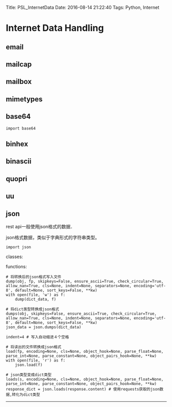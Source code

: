 Title: PSL_InternetData
Date: 2016-08-14 21:22:40
Tags: Python, Internet



# Internet Data Handling

## email

## mailcap

## mailbox

## mimetypes

## base64

    import base64

## binhex

## binascii

## quopri

## uu

## json

rest api一般使用json格式的数据．

json格式数据，类似于字典形式的字符串类型。

    import json

classes:

functions:

    # 将转换后的json格式写入文件
    dump(obj, fp, skipkeys=False, ensure_ascii=True, check_circular=True, allow_nan=True, cls=None, indent=None, separators=None, encoding='utf-8', default=None, sort_keys=False, **kw)
    with open(file, 'w') as f:
        dump(dict_data, f)

    # 将dict类型转换成json格式
    dumps(obj, skipkeys=False, ensure_ascii=True, check_circular=True, allow_nan=True, cls=None, indent=None, separators=None, encoding='utf-8', default=None, sort_keys=False, **kw)
    json_data = json.dumps(dict_data)

    indent=4 # 写入自动缩进４个空格

    # 将读出的文件转换成json格式
    load(fp, encoding=None, cls=None, object_hook=None, parse_float=None, parse_int=None, parse_constant=None, object_pairs_hook=None, **kw)
    with open(file, 'r') as f:
        json.load(f)

    # json类型变成dict类型
    loads(s, encoding=None, cls=None, object_hook=None, parse_float=None, parse_int=None, parse_constant=None, object_pairs_hook=None, **kw)
    response_dict = json.loads(response.content) # 使用requests获取的json数据,转化为dict类型

***
